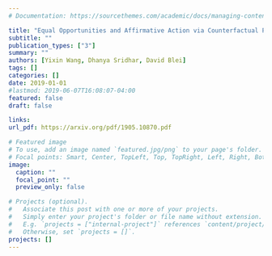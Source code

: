 ```yaml
---
# Documentation: https://sourcethemes.com/academic/docs/managing-content/

title: "Equal Opportunities and Affirmative Action via Counterfactual Predictions"
subtitle: ""
publication_types: ["3"]
summary: ""
authors: [Yixin Wang, Dhanya Sridhar, David Blei]
tags: []
categories: []
date: 2019-01-01
#lastmod: 2019-06-07T16:08:07-04:00
featured: false
draft: false

links:
url_pdf: https://arxiv.org/pdf/1905.10870.pdf

# Featured image
# To use, add an image named `featured.jpg/png` to your page's folder.
# Focal points: Smart, Center, TopLeft, Top, TopRight, Left, Right, BottomLeft, Bottom, BottomRight.
image:
  caption: ""
  focal_point: ""
  preview_only: false

# Projects (optional).
#   Associate this post with one or more of your projects.
#   Simply enter your project's folder or file name without extension.
#   E.g. `projects = ["internal-project"]` references `content/project/deep-learning/index.md`.
#   Otherwise, set `projects = []`.
projects: []
---
```

